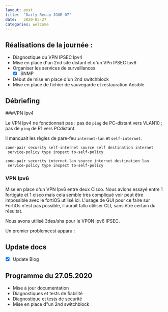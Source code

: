 ```yaml
---
layout: post
title:  "Daily Recap JOUR 07"
date:   2020-05-27
categories: welcome
---
```



## Réalisations de la journée :

 - Diagnostique du VPN IPSEC Ipv4
 - Mise en place d'un 2nd site distant et d'un VPn IPSEC Ipv6
 - Organiser les services de surveillances
   - [x] SNMP
 - Début de mise en place d'un 2nd switchblock
 - Mise en place de fichier de sauvegarde et restauration Ansible

## Débriefing

###VPN Ipv4

Le VPN Ipv4 ne fonctionnait pas : pas de `ping` de PC-distant vers VLAN10 ; pas de `ping` de R1 vers PCdistant.

Il manquait les règles de pare-feu `internet-lan` et `self-internet`.

```
zone-pair security self-internet source self destination internet
 service-policy type inspect to-self-policy

zone-pair security internet-lan source internet destination lan
 service-policy type inspect to-self-policy
```
### VPN Ipv6

Mise en place d'un VPN Ipv6 entre deux Cisco. Nous avions essayé entre 1 fortigate et 1 cisco mais cela semble très compliqué voir peut être impossible avec le fortiOS utilisé ici. L'usage de GUI pour ce faire sur FortiOs n'est pas possible, il aurait fallu utiliser CLI, sans être certain du résultat.

Nous avons utilisé 3des/sha pour le VPON ipv6 IPSEC.

Un premier problèmeest apparu :

 

## Update docs

   - [x] Update Blog
    
## Programme du 27.05.2020
  
 - Mise à jour documentation
 - Diagnostiques et tests de fiabilité
 - Diagnostique et tests de sécurité
 - Mise en place d"un 2nd switchblock
  

